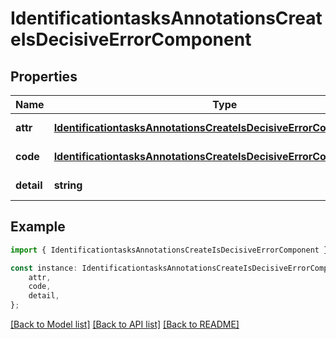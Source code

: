 # IdentificationtasksAnnotationsCreateIsDecisiveErrorComponent


## Properties

Name | Type | Description | Notes
------------ | ------------- | ------------- | -------------
**attr** | [**IdentificationtasksAnnotationsCreateIsDecisiveErrorComponentAttr**](IdentificationtasksAnnotationsCreateIsDecisiveErrorComponentAttr.md) |  | [default to undefined]
**code** | [**IdentificationtasksAnnotationsCreateIsDecisiveErrorComponentCode**](IdentificationtasksAnnotationsCreateIsDecisiveErrorComponentCode.md) |  | [default to undefined]
**detail** | **string** |  | [default to undefined]

## Example

```typescript
import { IdentificationtasksAnnotationsCreateIsDecisiveErrorComponent } from 'mosquito-alert';

const instance: IdentificationtasksAnnotationsCreateIsDecisiveErrorComponent = {
    attr,
    code,
    detail,
};
```

[[Back to Model list]](../README.md#documentation-for-models) [[Back to API list]](../README.md#documentation-for-api-endpoints) [[Back to README]](../README.md)
